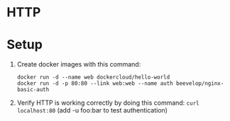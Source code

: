 # HTTP
# Setup
1. Create docker images with this command:
    ```
    docker run -d --name web dockercloud/hello-world
    docker run -d -p 80:80 --link web:web --name auth beevelop/nginx-basic-auth
    ```
2. Verify HTTP is working correctly by doing this command: `curl localhost:80` (add -u foo:bar to test authentication)
